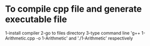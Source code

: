 # To compile cpp file and generate executable file
1-install compiler
2-go to files directory
3-type command line 'g++ 1-Arithmetic.cpp -o 1-Arithmetic' and './1-Arithmetic' respectively